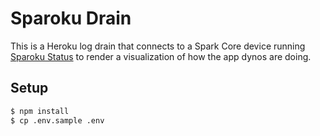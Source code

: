 # Sparoku Drain

This is a Heroku log drain that connects to a Spark Core device running [Sparoku Status](https://github.com/heroku/sparoku-status) to render a visualization of how the app dynos are doing.

## Setup

```bash
$ npm install
$ cp .env.sample .env
```

